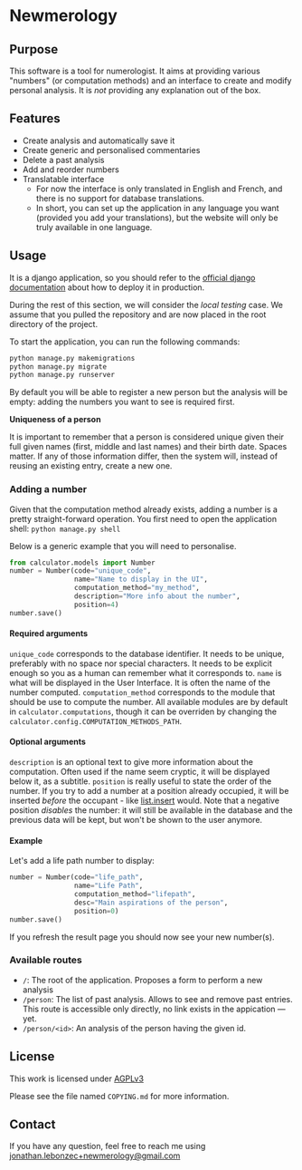 # Newmerology

## Purpose
This software is a tool for numerologist. It aims at providing various "numbers" (or computation methods) and an interface to create and modify personal analysis. It is *not* providing any explanation out of the box.

## Features
- Create analysis and automatically save it
- Create generic and personalised commentaries
- Delete a past analysis
- Add and reorder numbers
- Translatable interface
  - For now the interface is only translated in English and French, and there is no support for database translations.
  - In short, you can set up the application in any language you want (provided you add your translations), but the website will only be truly available in one language.

## Usage
It is a django application, so you should refer to the [official django documentation](https://docs.djangoproject.com) about how to deploy it in production.

During the rest of this section, we will consider the *local testing* case. We assume that you pulled the repository and are now placed in the root directory of the project.

To start the application, you can run the following commands:
```bash
python manage.py makemigrations
python manage.py migrate
python manage.py runserver
```
By default you will be able to register a new person but the analysis will be empty: adding the numbers you want to see is required first.

**Uniqueness of a person**

It is important to remember that a person is considered unique given their full given names (first, middle and last names) and their birth date. Spaces matter. If any of those information differ, then the system will, instead of reusing an existing entry, create a new one.

### Adding a number
Given that the computation method already exists, adding a number is a pretty straight-forward operation.
You first need to open the application shell: `python manage.py shell`

Below is a generic example that you will need to personalise.
```python
from calculator.models import Number
number = Number(code="unique_code",
                name="Name to display in the UI",
                computation_method="my_method",
                description="More info about the number",
                position=4)
number.save()
```

#### Required arguments
`unique_code`  corresponds to the database identifier. It needs to be unique, preferably with no space nor special characters. It needs to be explicit enough so you as a human can remember what it corresponds to.
`name` is what will be displayed in the User Interface. It is often the name of the number computed.
`computation_method` corresponds to the module that should be use to compute the number. All available modules are by default in `calculator.computations`, though it can be overriden by changing the `calculator.config.COMPUTATION_METHODS_PATH`.

#### Optional arguments
`description` is an optional text to give more information about the computation. Often used if the name seem cryptic, it will be displayed below it, as a subtitle.
`position` is really useful to state the order of the number. If you try to add a number at a position already occupied, it will be inserted *before* the occupant - like [list.insert](https://docs.python.org/2/tutorial/datastructures.html#more-on-lists) would. Note that a negative position *disables* the number: it will still be available in the database and the previous data will be kept, but won't be shown to the user anymore.

#### Example
Let's add a life path number to display:
```python
number = Number(code="life_path",
                name="Life Path",
                computation_method="lifepath",
                desc="Main aspirations of the person",
                position=0)
number.save()
```
If you refresh the result page you should now see your new number(s).

### Available routes
- `/`: The root of the application. Proposes a form to perform a new analysis
- `/person`: The list of past analysis. Allows to see and remove past entries. This route is accessible only directly, no link exists in the appication — yet.
- `/person/<id>`: An analysis of the person having the given id.

## License
This work is licensed under [AGPLv3](https://www.gnu.org/licenses/agpl.html)

Please see the file named `COPYING.md` for more information.

## Contact

If you have any question, feel free to reach me using
jonathan.lebonzec+newmerology@gmail.com